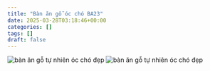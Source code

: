 ```yaml
---
title: "Bàn ăn gỗ óc chó BA23"
date: 2025-03-28T03:18:46+00:00
categories: []
tags: []
draft: false
---
```

![bàn ăn gỗ tự nhiên óc chó đẹp](/img/ban-an/ba23/ban-an-go-oc-cho-ba23-1.webp)
![bàn ăn gỗ tự nhiên óc chó đẹp](/img/ban-an/ba23/ban-an-go-oc-cho-ba23-2.webp)